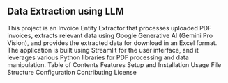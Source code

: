 ## Data Extraction using LLM
This project is an Invoice Entity Extractor that processes uploaded PDF invoices, extracts relevant data using Google Generative AI (Gemini Pro Vision), and provides the extracted data for download in an Excel format. The application is built using Streamlit for the user interface, and it leverages various Python libraries for PDF processing and data manipulation.
Table of Contents
Features
Setup and Installation
Usage
File Structure
Configuration
Contributing
License

